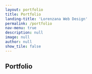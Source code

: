 ```yaml
---
layout: portfolio
title: Portfolio
landing-title: 'Lorenzana Web Design'
permalink: /portfolio
nav-menu: true
description: null
image: null
author: null
show_tile: false
---
```



<h2>Portfolio</h2>